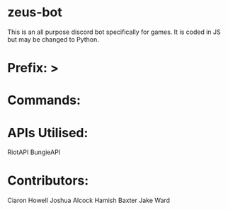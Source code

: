 # zeus-bot
This is an all purpose discord bot specifically for games. It is coded in JS but may be changed to Python.

# Prefix: >

# Commands:


# APIs Utilised:
RiotAPI
BungieAPI

# Contributors:
Ciaron Howell
Joshua Alcock
Hamish Baxter
Jake Ward
